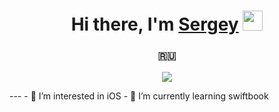 <h1 align="center">Hi there, I'm <a href="https://daniilshat.ru/" target="_blank">Sergey</a> 
<img src="https://github.com/blackcater/blackcater/raw/main/images/Hi.gif" height="32"/></h1>
<h3 align="center">🇷🇺</h3>

<p align="center">
  <img src="https://readme-typing-svg.herokuapp.com/?lines=Computer+science+student;iOS+developer+from+Russia+🇷🇺&font=Fira%20Code&center=true&width=380&height=50">
</p>
---
- 👀 I’m interested in iOS
- 🌱 I’m currently learning swiftbook

<!---
KreoManser/KreoManser is a ✨ special ✨ repository because its `README.md` (this file) appears on your GitHub profile.
You can click the Preview link to take a look at your changes.
--->

